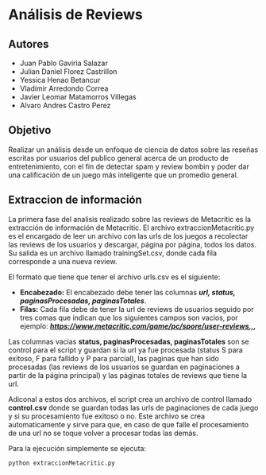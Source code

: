 # Análisis de Reviews

## Autores

- Juan Pablo Gaviria Salazar
- Julian Daniel Florez Castrillon
- Yessica Henao Betancur
- Vladimir Arredondo Correa
- Javier Leomar Matamorros Villegas
- Alvaro Andres Castro Perez

## Objetivo

Realizar un análisis desde un enfoque de ciencia de datos sobre las reseñas escritas por usuarios del publico general acerca de un producto de entretenimiento, con el fin de detectar spam y review bombin y poder dar una calificación de un juego más inteligente que un promedio general.


## Extraccion de información

La primera fase del analisis realizado sobre las reviews de Metacritic es la extracción de información de Metacritic. El archivo extraccionMetacritic.py es el encargado de leer un archivo con las urls de los juegos a recolectar las reviews de los usuarios y descargar, página por página, todos los datos. Su salida es un archivo llamado trainingSet.csv, donde cada fila corresponde a una nueva review.

El formato que tiene que tener el archivo urls.csv es el siguiente:

- **Encabezado:** El encabezado debe tener las columnas ***url, status, paginasProcesadas, paginasTotales***.
- **Filas:** Cada fila debe de tener la url de reviews de usuarios seguido por tres comas que indican que los siguientes campos son vacios, por ejemplo: ***https://www.metacritic.com/game/pc/spore/user-reviews,,,***

Las columnas vacias **status, paginasProcesadas, paginasTotales** son se control para el script y guardan si la url ya fue procesada (status S para exitoso, F para fallido y P para parcial), las paginas que han sido procesadas (las reviews de los usuarios se guardan en paginaciones a partir de la página principal) y las páginas totales de reviews que tiene la url.

Adiconal a estos dos archivos, el script crea un archivo de control llamado **control.csv** donde se guardan todas las urls de paginaciones de cada juego y si su procesamiento fue exitoso o no. Este archivo se crea automaticamente y sirve para que, en caso de que falle el procesamiento de una url no se toque volver a procesar todas las demás.

Para la ejecución simplemente se ejecuta:

~~~ cmd
python extraccionMetacritic.py
~~~
